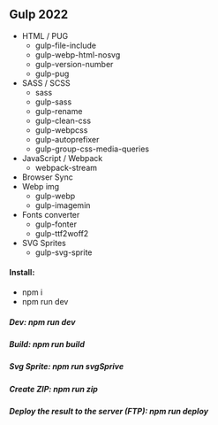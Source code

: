 ## Gulp 2022

- HTML / PUG
    - gulp-file-include
    - gulp-webp-html-nosvg
    - gulp-version-number
    - gulp-pug
- SASS / SCSS
    - sass
    - gulp-sass
    - gulp-rename
    - gulp-clean-css
    - gulp-webpcss
    - gulp-autoprefixer
    - gulp-group-css-media-queries
- JavaScript / Webpack
    - webpack-stream
- Browser Sync
- Webp img
    - gulp-webp
    - gulp-imagemin
- Fonts converter
    - gulp-fonter
    - gulp-ttf2woff2
- SVG Sprites
    - gulp-svg-sprite

#### Install:
- npm i
- npm run dev

##### Dev: npm run dev
##### Build: npm run build
##### Svg Sprite: npm run svgSprive
##### Create ZIP: npm run zip
##### Deploy the result to the server (FTP): npm run deploy